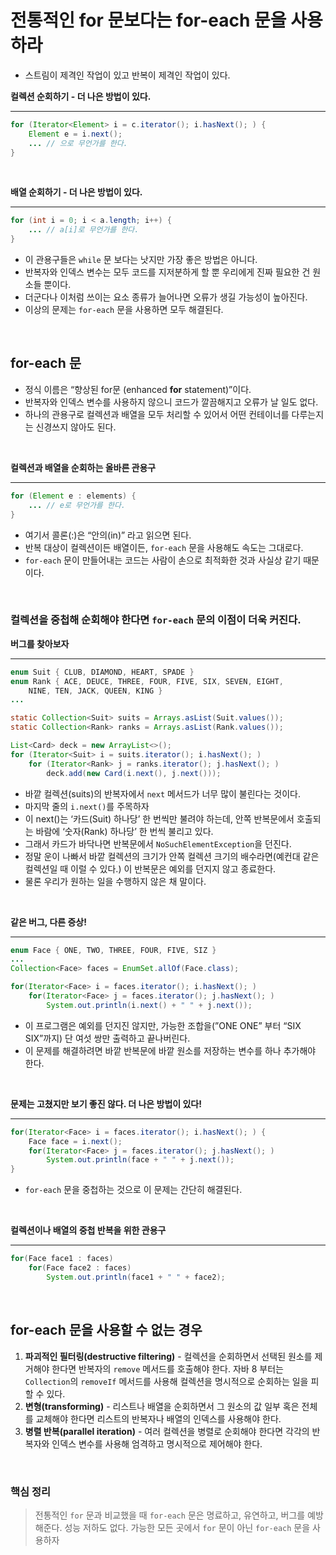 # 전통적인 for 문보다는 for-each 문을 사용하라

- 스트림이 제격인 작업이 있고 반복이 제격인 작업이 있다.

**컬렉션 순회하기 - 더 나은 방법이 있다.**

---

```java
for (Iterator<Element> i = c.iterator(); i.hasNext(); ) {
    Element e = i.next();
    ... // 으로 무언가를 한다.
}
```

<br>

**배열 순회하기 - 더 나은 방법이 있다.**

---

```java
for (int i = 0; i < a.length; i++) {
    ... // a[i]로 무언가를 한다.
}
```

- 이 관용구들은 `while` 문 보다는 낫지만 가장 좋은 방법은 아니다.
- 반복자와 인덱스 변수는 모두 코드를 지저분하게 할 뿐 우리에게 진짜 필요한 건 원소들 뿐이다.
- 더군다나 이처럼 쓰이는 요소 종류가 늘어나면 오류가 생길 가능성이 높아진다.
- 이상의 문제는 `for-each` 문을 사용하면 모두 해결된다.


<br>

## for-each 문

- 정식 이름은 “향상된 for문 (enhanced **for** statement)”이다.
- 반복자와 인덱스 변수를 사용하지 않으니 코드가 깔끔해지고 오류가 날 일도 없다.
- 하나의 관용구로 컬렉션과 배열을 모두 처리할 수 있어서 어떤 컨테이너를 다루는지는 신경쓰지 않아도 된다.


<br>

**컬렉션과 배열을 순회하는 올바른 관용구**

---

```java
for (Element e : elements) {
    ... // e로 무언가를 한다.
}
```

- 여기서 콜론(:)은 “안의(in)” 라고 읽으면 된다.
- 반복 대상이 컬렉션이든 배열이든, `for-each` 문을 사용해도 속도는 그대로다.
- `for-each` 문이 만들어내는 코드는 사람이 손으로 최적화한 것과 사실상 같기 때문이다.


<br>

### 컬렉션을 중첩해 순회해야 한다면 `for-each` 문의 이점이 더욱 커진다.

**버그를 찾아보자**

---

```java
enum Suit { CLUB, DIAMOND, HEART, SPADE }
enum Rank { ACE, DEUCE, THREE, FOUR, FIVE, SIX, SEVEN, EIGHT,
    NINE, TEN, JACK, QUEEN, KING }
...

static Collection<Suit> suits = Arrays.asList(Suit.values());
static Collection<Rank> ranks = Arrays.asList(Rank.values());

List<Card> deck = new ArrayList<>();
for (Iterator<Suit> i = suits.iterator(); i.hasNext(); )
    for (Iterator<Rank> j = ranks.iterator(); j.hasNext(); )
        deck.add(new Card(i.next(), j.next()));
```

- 바깥 컬렉션(suits)의 반복자에서 `next` 메서드가 너무 많이 불린다는 것이다.
- 마지막 줄의 `i.next()`를 주목하자
- 이 next()는 ‘카드(Suit) 하나당’ 한 번씩만 불려야 하는데, 안쪽 반복문에서 호출되는 바람에 ‘숫자(Rank) 하나당’ 한 번씩 불리고 있다.
- 그래서 카드가 바닥나면 반복문에서 `NoSuchElementException`을 던진다.
- 정말 운이 나빠서 바깥 컬렉션의 크기가 안쪽 컬렉션 크기의 배수라면(예컨대 같은 컬렉션일 때 이럴 수 있다.) 이 반복문은 예외를 던지지 않고 종료한다.
- 물론 우리가 원하는 일을 수행하지 않은 채 말이다.


<br>

**같은 버그, 다른 증상!**

---

```java
enum Face { ONE, TWO, THREE, FOUR, FIVE, SIZ }
...
Collection<Face> faces = EnumSet.allOf(Face.class);

for(Iterator<Face> i = faces.iterator(); i.hasNext(); )
	for(Iterator<Face> j = faces.iterator(); j.hasNext(); )
		System.out.println(i.next() + " " + j.next());
```

- 이 프로그램은 예외를 던지진 않지만, 가능한 조합을(”ONE ONE” 부터 “SIX SIX”까지) 단 여섯 쌍만 출력하고 끝나버린다.
- 이 문제를 해결하려면 바깥 반복문에 바깥 원소를 저장하는 변수를 하나 추가해야 한다.


<br>

**문제는 고쳤지만 보기 좋진 않다. 더 나은 방법이 있다!**

---

```java
for(Iterator<Face> i = faces.iterator(); i.hasNext(); ) {
	Face face = i.next();
	for(Iterator<Face> j = faces.iterator(); j.hasNext(); )
		System.out.println(face + " " + j.next());
}
```

- `for-each` 문을 중첩하는 것으로 이 문제는 간단히 해결된다.


<br>

**컬렉션이나 배열의 중첩 반복을 위한 관용구**

---

```java
for(Face face1 : faces)
	for(Face face2 : faces)
		System.out.println(face1 + " " + face2);
```


<br>

## for-each 문을 사용할 수 없는 경우

1. **파괴적인 필터링(destructive filtering)** - 컬렉션을 순회하면서 선택된 원소를 제거해야 한다면 반복자의 `remove` 메서드를 호출해야 한다. 자바 8 부터는 `Collection`의 `removeIf` 메서드를 사용해 컬렉션을 명시적으로 순회하는 일을 피할 수 있다. 
2. **변형(transforming)** - 리스트나 배열을 순회하면서 그 원소의 값 일부 혹은 전체를 교체해야 한다면 리스트의 반복자나 배열의 인덱스를 사용해야 한다. 
3. **병렬 반복(parallel iteration)** - 여러 컬렉션을 병렬로 순회해야 한다면 각각의 반복자와 인덱스 변수를 사용해 엄격하고 명시적으로 제어해야 한다.


<br>

### 핵심 정리

> 전통적인 `for` 문과 비교했을 때 `for-each` 문은 명료하고, 유연하고, 버그를 예방해준다. 
성능 저하도 없다. 
가능한 모든 곳에서 `for` 문이 아닌 `for-each` 문을 사용하자
>
